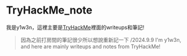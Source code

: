 # TryHackMe_note
我是y1w3n，這裡主要是[TryHackMe](https://tryhackme.com/dashboard)裡面的writeups和筆記!
> 因為之前打房間的筆記很少所以想說重新記一下
> /2024.9.9
I'm y1w3n, and here are mainly writeups and notes from TryHackMe!
